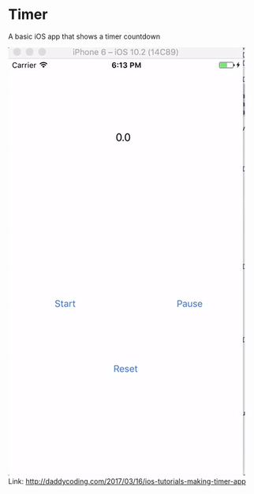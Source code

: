 # Timer
A basic iOS app that shows a timer countdown

![](https://github.com/zhiyao92/Timer/blob/master/Timer/Mar-15-2017%2018-13-36.gif)
Link: http://daddycoding.com/2017/03/16/ios-tutorials-making-timer-app
